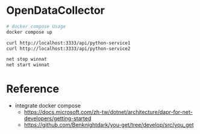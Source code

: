 # OpenDataCollector
``` Bash
# docker compose Usage
docker compose up 

curl http://localhost:3333/api/python-service1
curl http://localhost:3333/api/python-service2

net stop winnat
net start winnat

```
# Reference
- integrate docker compose 
    - https://docs.microsoft.com/zh-tw/dotnet/architecture/dapr-for-net-developers/getting-started
    - https://github.com/Benknightdark/you-get/tree/develop/src/you_get
    